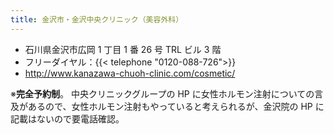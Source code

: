 ```yaml
---
title: 金沢市・金沢中央クリニック（美容外科）
---
```


- 石川県金沢市広岡 1 丁目 1 番 26 号 TRL ビル 3 階
- フリーダイヤル：{{< telephone "0120-088-726">}}
- <http://www.kanazawa-chuoh-clinic.com/cosmetic/>

※**完全予約制**。
中央クリニックグループの HP に女性ホルモン注射についての言及があるので、女性ホルモン注射もやっていると考えられるが、金沢院の HP に記載はないので要電話確認。

